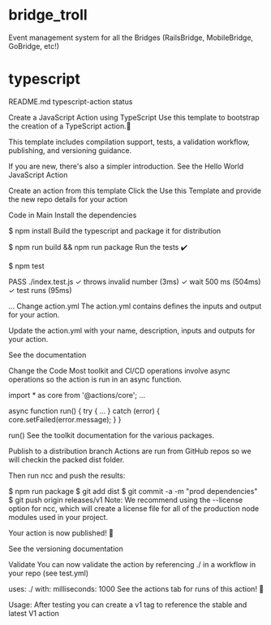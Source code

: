 # bridge_troll
Event management system for all the Bridges (RailsBridge, MobileBridge, GoBridge, etc!)
# typescript
README.md
typescript-action status

Create a JavaScript Action using TypeScript
Use this template to bootstrap the creation of a TypeScript action.🚀

This template includes compilation support, tests, a validation workflow, publishing, and versioning guidance.

If you are new, there's also a simpler introduction. See the Hello World JavaScript Action

Create an action from this template
Click the Use this Template and provide the new repo details for your action

Code in Main
Install the dependencies

$ npm install
Build the typescript and package it for distribution

$ npm run build && npm run package
Run the tests ✔️

$ npm test

 PASS  ./index.test.js
  ✓ throws invalid number (3ms)
  ✓ wait 500 ms (504ms)
  ✓ test runs (95ms)

...
Change action.yml
The action.yml contains defines the inputs and output for your action.

Update the action.yml with your name, description, inputs and outputs for your action.

See the documentation

Change the Code
Most toolkit and CI/CD operations involve async operations so the action is run in an async function.

import * as core from '@actions/core';
...

async function run() {
  try { 
      ...
  } 
  catch (error) {
    core.setFailed(error.message);
  }
}

run()
See the toolkit documentation for the various packages.

Publish to a distribution branch
Actions are run from GitHub repos so we will checkin the packed dist folder.

Then run ncc and push the results:

$ npm run package
$ git add dist
$ git commit -a -m "prod dependencies"
$ git push origin releases/v1
Note: We recommend using the --license option for ncc, which will create a license file for all of the production node modules used in your project.

Your action is now published! 🚀

See the versioning documentation

Validate
You can now validate the action by referencing ./ in a workflow in your repo (see test.yml)

uses: ./
with:
  milliseconds: 1000
See the actions tab for runs of this action! 🚀

Usage:
After testing you can create a v1 tag to reference the stable and latest V1 action
